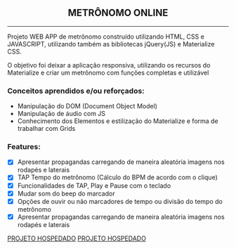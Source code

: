 <h2 align="center">METRÔNOMO ONLINE</h2>

<hr>

<p>Projeto WEB APP de metrônomo construído utilizando HTML, CSS e JAVASCRIPT, utilizando também as bibliotecas jQuery(JS) e Materialize CSS.</p>

<p>O objetivo foi deixar a aplicação responsiva, utilizando os recursos do Materialize e criar um metrônomo com funções completas e utilizável</p>

<h3> Conceitos aprendidos e/ou reforçados:</h3>

<ul>
  <li>Manipulação do DOM (Document Object Model)</li>
  <li>Manipulação de áudio com JS</li>
  <li>Conhecimento dos Elementos e estilização do Materialize e forma de trabalhar com Grids</li>

</ul>

<h3>Features:</h3>

- [x] Apresentar propagandas carregando de maneira aleatória imagens nos rodapés e laterais
- [x] TAP Tempo do metrônomo (Cálculo do BPM de acordo com o clique)
- [x] Funcionalidades de TAP, Play e Pause com o teclado
- [x] Mudar som do beep do marcador
- [x] Opçôes de ouvir ou não marcadores de tempo ou divisão do tempo do metrônomo 
- [x] Apresentar propagandas carregando de maneira aleatória imagens nos rodapés e laterais

[PROJETO HOSPEDADO](https://hitalosalucci.github.io/metronomoonline)
<a target="__blank" href="https://hitalosalucci.github.io/metronomoonline">PROJETO HOSPEDADO</a>
